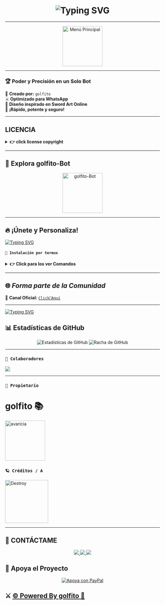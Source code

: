  <h1 align="center">
  <img src="https://readme-typing-svg.herokuapp.com?font=Fira+Code&size=40&pause=500&color=00F7FF&center=true&vCenter=true&width=500&lines=👑+¡HOLA,+SOY+golfito-BOT!+🔥" alt="Typing SVG">
</h1>

---
<p align="center">
  <img src="https://files.catbox.moe/i9m71s.jpg" alt="Menú Principal" 
width="130" height="130" alt="
avaricia"/></>
</p>  

---

### 🏆 **Poder y Precisión en un Solo Bot**  
📌 **Creado por:** `golfito`  
⚔ **Optimizado para WhatsApp**  
🔮 **Diseño inspirado en Sword Art Online**  
🚀 **¡Rápido, potente y seguro!**  

---

## **LICENCIA** 

<details>
 <summary><b> 👉 click license copyright </b></summary>

**Copyright (c) 2025 golfito (golfito-BOT). Todos los derechos reservados.**

Este repositorio puede ser clonado y usado con fines educativos o personales, siempre que se mantenga el crédito al autor original (golfito) y no se utilice con fines comerciales.

## **Permitido:**
- Clonar este repositorio.
- Modificar el código para uso personal o aprendizaje.
- Compartir forks siempre que no se elimine el crédito original.

## **No permitido:**
- Uso comercial del código sin permiso.
- Eliminar el nombre del autor original.
- Redistribuir versiones modificadas como si fueran originales.

Para uso comercial u otros permisos, contactar a golfito directamente.

Este código se proporciona “tal cual”, sin garantías de ningún tipo.

</details>

---
## 🚀 **Explora golfito-Bot**  
<p align="center">
  <img src="https://files.catbox.moe/91wohc.jpg" alt="golfito-Bot"
width="130" height="130" alt="
avaricia"/></a>
</p>  

---
## 🔥 **¡Únete y Personaliza!**  
<a href="https://github.com/PRIVE-bBot">
  <img src="https://readme-typing-svg.herokuapp.com?font=Fira+Code&duration=4000&pause=1000&color=0099FF&width=435&lines=⚔️+CLONA+EL+REPOSITORIO+⚔️" alt="Typing SVG">
</a> 



#### **`👑 Instalación por termux`**

<details>
 <summary><b> 👉 Click para los ver Comandos</b></summary>

#### **🪄 Instalación manual por termux**
> copie y peguen en termux uno por uno 
```bash
termux-setup-storage
```

```bash
apt update && apt upgrade && pkg install -y git nodejs ffmpeg imagemagick yarn
```

```bash
git clone https://github.com/deylinqff/golfito-Bot-MD && cd golfito-Bot-MD
```

```bash
yarn install && npm install
```

```bash
npm start
```
> si despues de poner el numero de WhatsApp, y sale letras en roja no se preocupe es normal 
---

#### **🟢 Activar en caso de detenerse en termux**

Si después de instalar el bot en Termux se detiene (pantalla en blanco, pérdida de conexión a Internet, reinicio del dispositivo), sigue estos pasos:

1. Abre Termux y navega al directorio del bot:
    ```bash
    cd golfito-Bot-MD
    ```

2. Inicia el bot nuevamente:
    ```bash
    npm start
    ```

---

#### **🔥 Obtener otro codigo qr en termux**

Si después de instalar el bot en Termux y iniciar la session del bot (el numero se va a soporte, se cierra la conexión o demorastes al conectar), sigue estos pasos:

1. Abre Termux y navega al directorio del bot:
    ```bash
    cd golfito-Bot-MD
    ```

2. Elimina la carpeta MiniSession:
    ```bash
    rm -rf kiritoSession
    ```

3. Inicia el bot nuevamente:
    ```bash
    npm start
    ```

---

### **😼 Para activar 24/7 (termux)**

> comando para obtener la bot 24/7 en termux

```bash
npm i -g pm2 && pm2 start index.js && pm2 save && pm2 logs
```

---

</details>

---


## 🌐 ***Forma parte de la Comunidad*** 

💬 **Canal Oficial:** [`Click👑Aquí`](https://whatsapp.com/channel/0029VaqWErrKGGGQZ91utK1k)  

---

[![Typing SVG](https://readme-typing-svg.demolab.com?font=Fira+Code&pause=400&color=00CCFF&lines=✨+Espero+que+disfrutes+este+repositorio;💙+Creado+con+dedicación;⚔️+By+Mr.|golfito+🌠🚀)](https://git.io/typing-svg)  

## 📊 **Estadísticas de GitHub**

<p align="center">
  <img src="https://github-readme-stats.vercel.app/api?username=deylinqff&repo=Kirito-Bot-MD&show_icons=true&theme=radical&hide_border=true" alt="Estadísticas de GitHub">
  <img src="https://github-readme-streak-stats.herokuapp.com/?user=deylinqff&repo=Kirito-Bot-MD&theme=radical&hide_border=true" alt="Racha de GitHub">
</p>

---

### **`🌟 Colaboradores`**
<a href="https://github.com/deylinqff/kirito-Bot-MD/graphs/contributors">
<img src="https://contrib.rocks/image?repo=deylinqff/kirito-Bot-MD" /> 
</a>

---

### **`👑 Propietario`**

<h1>golfito 📚</h1>
<a href="https://github.com/golfito"><img src="https://github.com/golfito.png" width="130" height="130" alt="
avaricia"/></a>


### **`🪐 Créditos / A`**
<a
href="https://github.com/The-King-Destroy"><img src="https://github.com/The-King-Destroy.png" width="140" height="140" alt="Destroy"/></a>

---

## 👑 **CONTÁCTAME**

<p align="center">
  <a href="https://github.com/golfito">
    <img src="https://img.shields.io/badge/GitHub-PRIVE-Bot-181717?style=for-the-badge&logo=github">
  </a>
  <a href="https://wa.me/message/V5OG4S5WTJYXJ1">
    <img src="https://img.shields.io/badge/WhatsApp-Contactar-25D366?style=for-the-badge&logo=whatsapp">
  </a>
  <a href="mailto:golfitomartinez0@gmail.com">
    <img src="https://img.shields.io/badge/Email-Enviame%20un%20un%20correo-EA4335?style=for-the-badge&logo=gmail">
  </a>
</p>

## 🎯 **Apoya el Proyecto**

<p align="center">
  <a href="https://www.paypal.me/golfitomartinez">
    <img src="https://img.shields.io/badge/Apoya a golfito en PayPal-000000?style=for-the-badge&logo=paypal&logoColor=white" alt="Apoya con PayPal" />
  </a>
</p>

## ⚔️ [© Powered By golfito 👑](https://wa.me/message/V5OG4S5WTJYXJ1)
